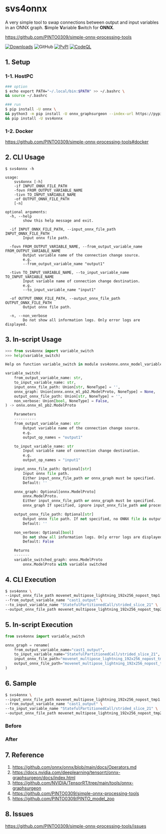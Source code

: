 # svs4onnx
A very simple tool to swap connections between output and input variables in an ONNX graph. **S**imple **V**ariable **S**witch for **ONNX**.

https://github.com/PINTO0309/simple-onnx-processing-tools

[![Downloads](https://static.pepy.tech/personalized-badge/svs4onnx?period=total&units=none&left_color=grey&right_color=brightgreen&left_text=Downloads)](https://pepy.tech/project/svs4onnx) ![GitHub](https://img.shields.io/github/license/PINTO0309/svs4onnx?color=2BAF2B) [![PyPI](https://img.shields.io/pypi/v/svs4onnx?color=2BAF2B)](https://pypi.org/project/svs4onnx/) [![CodeQL](https://github.com/PINTO0309/svs4onnx/workflows/CodeQL/badge.svg)](https://github.com/PINTO0309/svs4onnx/actions?query=workflow%3ACodeQL)



## 1. Setup
### 1-1. HostPC
```bash
### option
$ echo export PATH="~/.local/bin:$PATH" >> ~/.bashrc \
&& source ~/.bashrc

### run
$ pip install -U onnx \
&& python3 -m pip install -U onnx_graphsurgeon --index-url https://pypi.ngc.nvidia.com \
&& pip install -U svs4onnx
```
### 1-2. Docker
https://github.com/PINTO0309/simple-onnx-processing-tools#docker

## 2. CLI Usage
```
$ svs4onnx -h

usage:
    svs4onnx [-h]
    -if INPUT_ONNX_FILE_PATH
    -fovn FROM_OUTPUT_VARIABLE_NAME
    -tivn TO_INPUT_VARIABLE_NAME
    -of OUTPUT_ONNX_FILE_PATH
    [-n]

optional arguments:
  -h, --help
        show this help message and exit.

  -if INPUT_ONNX_FILE_PATH, --input_onnx_file_path INPUT_ONNX_FILE_PATH
        Input onnx file path.

  -fovn FROM_OUTPUT_VARIABLE_NAME, --from_output_variable_name FROM_OUTPUT_VARIABLE_NAME
        Output variable name of the connection change source.
        e.g.
        --from_output_variable_name "output1"

  -tivn TO_INPUT_VARIABLE_NAME, --to_input_variable_name TO_INPUT_VARIABLE_NAME
        Input variable name of connection change destination.
        e.g.
        --to_input_variable_name "input1"

  -of OUTPUT_ONNX_FILE_PATH, --output_onnx_file_path OUTPUT_ONNX_FILE_PATH
        Output onnx file path.

  -n, --non_verbose
        Do not show all information logs. Only error logs are displayed.
```

## 3. In-script Usage
```python
>>> from svs4onnx import variable_switch
>>> help(variable_switch)

Help on function variable_switch in module svs4onnx.onnx_model_variable_switch:

variable_switch(
    from_output_variable_name: str,
    to_input_variable_name: str,
    input_onnx_file_path: Union[str, NoneType] = '',
    onnx_graph: Union[onnx.onnx_ml_pb2.ModelProto, NoneType] = None,
    output_onnx_file_path: Union[str, NoneType] = '',
    non_verbose: Union[bool, NoneType] = False,
) -> onnx.onnx_ml_pb2.ModelProto

    Parameters
    ----------
    from_output_variable_name: str
        Output variable name of the connection change source.
        e.g.
        output_op_names = "output1"

    to_input_variable_name: str
        Input variable name of connection change destination.
        e.g.
        output_op_names = "input1"

    input_onnx_file_path: Optional[str]
        Input onnx file path.
        Either input_onnx_file_path or onnx_graph must be specified.
        Default: ''

    onnx_graph: Optional[onnx.ModelProto]
        onnx.ModelProto.
        Either input_onnx_file_path or onnx_graph must be specified.
        onnx_graph If specified, ignore input_onnx_file_path and process onnx_graph.

    output_onnx_file_path: Optional[str]
        Output onnx file path. If not specified, no ONNX file is output.
        Default: ''

    non_verbose: Optional[bool]
        Do not show all information logs. Only error logs are displayed.
        Default: False

    Returns
    -------
    variable_switched_graph: onnx.ModelProto
        onnx.ModelProto with variable switched
```

## 4. CLI Execution
```bash
$ svs4onnx \
--input_onnx_file_path movenet_multipose_lightning_192x256_nopost_tmp1.onnx \
--from_output_variable_name "cast1_output" \
--to_input_variable_name "StatefulPartitionedCall/strided_slice_21" \
--output_onnx_file_path movenet_multipose_lightning_192x256_nopost_tmp2.onnx
```

## 5. In-script Execution
```python
from svs4onnx import variable_switch

onnx_graph = rename(
    from_output_variable_name="cast1_output",
    to_input_variable_name="StatefulPartitionedCall/strided_slice_21",
    input_onnx_file_path="movenet_multipose_lightning_192x256_nopost_tmp1.onnx",
    output_onnx_file_path="movenet_multipose_lightning_192x256_nopost_tmp2.onnx",
)
```

## 6. Sample
```bash
$ svs4onnx \
--input_onnx_file_path movenet_multipose_lightning_192x256_nopost_tmp1.onnx \
--from_output_variable_name "cast1_output" \
--to_input_variable_name "StatefulPartitionedCall/strided_slice_21" \
--output_onnx_file_path movenet_multipose_lightning_192x256_nopost_tmp2.onnx
```
### Before


### After


## 7. Reference
1. https://github.com/onnx/onnx/blob/main/docs/Operators.md
2. https://docs.nvidia.com/deeplearning/tensorrt/onnx-graphsurgeon/docs/index.html
3. https://github.com/NVIDIA/TensorRT/tree/main/tools/onnx-graphsurgeon
4. https://github.com/PINTO0309/simple-onnx-processing-tools
5. https://github.com/PINTO0309/PINTO_model_zoo

## 8. Issues
https://github.com/PINTO0309/simple-onnx-processing-tools/issues
